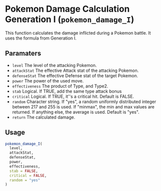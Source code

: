 # Pokemon Damage Calculation Generation I (`pokemon_damage_I`)

This function calculates the damage inflicted during a Pokemon battle.
It uses the formula from Generation I.

## Paramaters
 - `level` The level of the attacking Pokemon.
 - `attackStat` The effective Attack stat of the attacking Pokemon.
 - `defenseStat` The effective Defense stat of the target Pokemon.
 - `power` The power of the used move.
 - `effectiveness` The product of Type, and Type2.
 - `stab` Logical. If TRUE, add the same type attack bonus
 - `critical` Logical. If TRUE, it''s a critical hit. Default is FALSE.
 - `random` Character string. If "yes", a random uniformly distributed
integer between 217 and 255 is used. If "minmax", the min and max values are
returned. If anything else, the average is used. Default is "yes".
 - `return` The calculated damage.

## Usage
```r
pokemon_damage_I(
  level,
  attackStat,
  defenseStat,
  power,
  effectiveness,
  stab = FALSE,
  critical = FALSE,
  random = "yes"
)
```